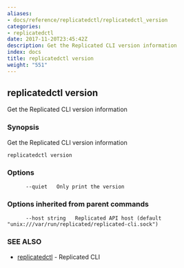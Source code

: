 ```yaml
---
aliases:
- docs/reference/replicatedctl/replicatedctl_version
categories:
- replicatedctl
date: 2017-11-20T23:45:42Z
description: Get the Replicated CLI version information
index: docs
title: replicatedctl version
weight: "551"
---
```


## replicatedctl version

Get the Replicated CLI version information

### Synopsis


Get the Replicated CLI version information

```
replicatedctl version
```

### Options

```
      --quiet   Only print the version
```

### Options inherited from parent commands

```
      --host string   Replicated API host (default "unix:///var/run/replicated/replicated-cli.sock")
```

### SEE ALSO
* [replicatedctl](/api/replicatedctl/)	 - Replicated CLI

